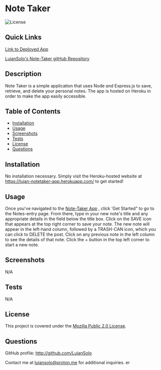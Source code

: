 
# Note Taker

![License](https://img.shields.io/badge/License-MPL_2.0-brightgreen.svg)

## Quick Links

[Link to Deployed App](https://lujan-notetaker-app.herokuapp.com/)

[LujanSolo's Note-Taker gitHub Repository](https://github.com/LujanSolo/note-taker)

## Description
  
Note Taker is a simple application that uses Node and Express.js to save, retrieve, and delete your personal notes. The app is hosted on Heroku in order to make the app easily accessible.

## Table of Contents

- [Installation](#installation)
- [Usage](#usage)
- [Screenshots](#screenshots)
- [Tests](#tests)
- [License](#license)
- [Questions](#questions)

## Installation

No installation necessary. Simply visit the Heroku-hosted website at  https://lujan-notetaker-app.herokuapp.com/ to get started!

## Usage

Once you've navigated to the [Note-Taker App](https://lujan-notetaker-app.herokuapp.com/) , click 'Get Started" to go to the Notes-entry page. From there, type in your new note's title and any appropriate details in the field below the title box. Click on the SAVE icon that appears at the top right corner to save your note. The new note will appear in the left-hand column, followed by a TRASH-CAN icon, which you can click to DELETE the post. Click on any previous note in the left column to see the details of that note. Click the + button in the top left corner to start a new note.

## Screenshots

N/A

## Tests

N/A

## License


This project is covered under the [Mozilla Public 2.0 License](https://opensource.org/licenses/MPL-2.0).


## Questions

GitHub profile: http://github.com/LujanSolo

Contact me at lujansolo@proton.me for additional inquiries.
er